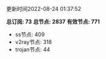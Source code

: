 更新时间2022-08-24 01:37:52

**总订阅: 73**
**总节点: 2837**
**有效节点: 771**
- ss节点: 409
- v2ray节点: 318
- trojan节点: 44
